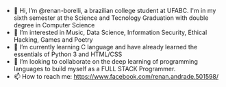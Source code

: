 - 👋 Hi, I’m @renan-borelli, a brazilian college student at UFABC. I'm in my sixth semester at the Science and Tecnology Graduation with double degree in Computer Science
- 👀 I’m interested in Music, Data Science, Information Security, Ethical Hacking, Games and Poetry
- 🌱 I’m currently learning C language and have already learned the essentials of Python 3 and HTML/CSS
- 💞️ I’m looking to collaborate on the deep learning of programming languages to build myself as a FULL STACK Programmer.
- 📫 How to reach me: https://www.facebook.com/renan.andrade.501598/

<!---
renan-borelli/renan-borelli is a ✨ special ✨ repository because its `README.md` (this file) appears on your GitHub profile.
You can click the Preview link to take a look at your changes.
--->
